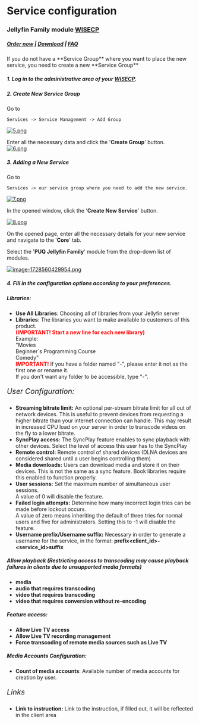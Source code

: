 # Service configuration

### Jellyfin Family module **[WISECP](https://puqcloud.com/link.php?id=78)** 

##### [Order now](https://puqcloud.com/index.php?rp=/store/wisecp-module-jellyfin-family) | [Download](https://download.puqcloud.com/WISECP/Product/PUQ_WISECP-Jellyfin-Family/) | [FAQ](https://faq.puqcloud.com/)

<p class="callout info">If you do not have a **Service Group** where you want to place the new service, you need to create a new **Service Group**</p>

##### 1. Log in to the administrative area of your **[WISECP](https://puqcloud.com/link.php?id=78)**.

##### 2. Create New Service Group

  
Go to

```
Services -> Service Management -> Add Group
```

[![5.png](https://doc.puq.info/uploads/images/gallery/2023-11/scaled-1680-/32b5.png)](https://doc.puq.info/uploads/images/gallery/2023-11/32b5.png)

Enter all the necessary data and click the '**Create Group**' button.  
[![6.png](https://doc.puq.info/uploads/images/gallery/2023-11/scaled-1680-/yDd6.png)](https://doc.puq.info/uploads/images/gallery/2023-11/yDd6.png)

##### 3. Adding a New Service  
  


Go to

```
Services -> our service group where you need to add the new service.
```

[![7.png](https://doc.puq.info/uploads/images/gallery/2023-11/scaled-1680-/Shg7.png)](https://doc.puq.info/uploads/images/gallery/2023-11/Shg7.png)

In the opened window, click the '**Create New Service**' button.

[![8.png](https://doc.puq.info/uploads/images/gallery/2023-11/scaled-1680-/auQ8.png)](https://doc.puq.info/uploads/images/gallery/2023-11/auQ8.png)

On the opened page, enter all the necessary details for your new service and navigate to the '**Core**' tab.  
  
Select the '**PUQ Jellyfin Family**' module from the drop-down list of modules.

[![image-1728560429954.png](https://doc.puq.info/uploads/images/gallery/2024-10/scaled-1680-/image-1728560429954.png)](https://doc.puq.info/uploads/images/gallery/2024-10/image-1728560429954.png)

##### 4. Fill in the configuration options according to your preferences.

##### Libraries:

- **Use All Libraries**: Choosing all of libraries from your Jellyfin server
- **Libraries**: The libraries you want to make available to customers of this product.  
    <span style="color: #ff0000;"> **(IMPORTANT! Start a new line for each new library)**</span>  
    Example:  
    "Movies  
    Beginner`s Programming Course  
    Comedy"  
    <span style="color: #ff0000;"> **IMPORTANT!** </span>If you have a folder named "-", please enter it not as the first one or rename it.  
    If you don't want any folder to be accessible, type "-".

##### <span style="font-size: 1.4em; font-weight: 400;">User Configuration:</span>

- **Streaming bitrate limit:** An optional per-stream bitrate limit for all out of network devices. This is useful to prevent devices from requesting a higher bitrate than your internet connection can handle. This may result in increased CPU load on your server in order to transcode videos on the fly to a lower bitrate.
- **SyncPlay access:** The SyncPlay feature enables to sync playback with other devices. Select the level of access this user has to the SyncPlay
- **Remote control:** Remote control of shared devices (DLNA devices are considered shared until a user begins controlling them)
- **Media downloads:** Users can download media and store it on their devices. This is not the same as a sync feature. Book libraries require this enabled to function properly.
- **User sessions:** Set the maximum number of simultaneous user sessions. <div>A value of 0 will disable the feature.</div>
- **Failed login attempts:** Determine how many incorrect login tries can be made before lockout occurs. <div>A value of zero means inheriting the default of three tries for normal users and five for administrators. Setting this to -1 will disable the feature.</div>
- **Username prefix/Username suffix:** Necessary in order to generate a username for the service, in the format: **prefix&lt;client\_id&gt;-&lt;service\_id&gt;suffix**

##### Allow playback (Restricting access to transcoding may cause playback failures in clients due to unsupported media formats)

- **media**
- **audio that requires transcoding**
- **video that requires transcoding**
- **video that requires conversion without re-encoding**

##### Feature access:

- **Allow Live TV access**
- **Allow Live TV recording management**
- **Force transcoding of remote media sources such as Live TV**

##### Media Accounts Configuration:

- **Count of media accounts**: Available number of media accounts for creation by user.

##### <span style="font-size: 1.4em; font-weight: 400;">Links</span>

- **Link to instruction:** Link to the instruction, if filled out, it will be reflected in the client area
